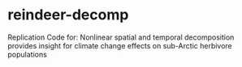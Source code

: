 # reindeer-decomp
Replication Code for: Nonlinear spatial and temporal decomposition provides insight for climate change effects on sub-Arctic herbivore populations
